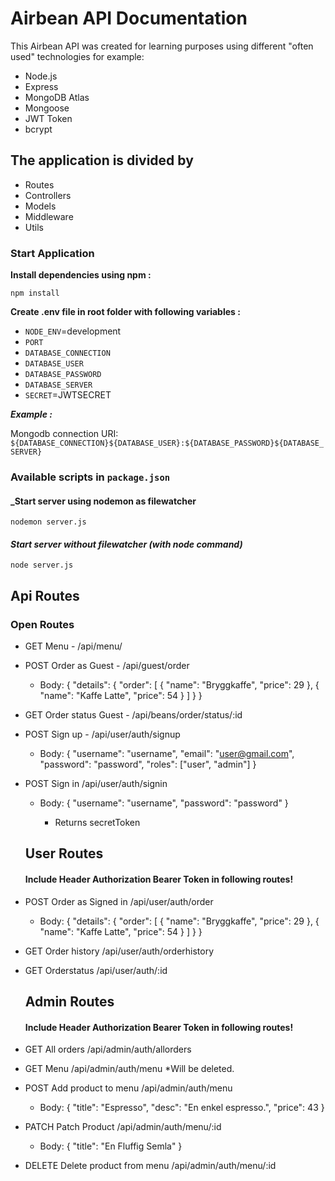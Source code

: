 # Airbean API Documentation

This Airbean API was created for learning purposes using different "often used" technologies for example:

- Node.js
- Express
- MongoDB Atlas
- Mongoose
- JWT Token
- bcrypt

## The application is divided by

- Routes
- Controllers
- Models
- Middleware
- Utils

### Start Application

**Install dependencies using npm :**

`npm install`

**Create .env file in root folder with following variables :**

- `NODE_ENV`=development
- `PORT`
- `DATABASE_CONNECTION`
- `DATABASE_USER`
- `DATABASE_PASSWORD`
- `DATABASE_SERVER`
- `SECRET`=JWTSECRET

**_Example :_**

Mongodb connection URI:
`${DATABASE_CONNECTION}${DATABASE_USER}:${DATABASE_PASSWORD}${DATABASE_SERVER}`

### Available scripts in `package.json`

#### \_Start server using nodemon as filewatcher

`nodemon server.js`

#### _Start server without filewatcher (with node command)_

`node server.js`

## Api Routes

### Open Routes

- GET Menu - /api/menu/

- POST Order as Guest - /api/guest/order

  - Body:
    {
    "details": {
    "order": [
    {
    "name": "Bryggkaffe",
    "price": 29
    },
    {
    "name": "Kaffe Latte",
    "price": 54
    }
    ]
    }
    }

- GET Order status Guest - /api/beans/order/status/:id

- POST Sign up - /api/user/auth/signup

  - Body:
    {
    "username": "username",
    "email": "user@gmail.com",
    "password": "password",
    "roles": ["user", "admin"]
    }

- POST Sign in /api/user/auth/signin

  - Body:
    {
    "username": "username",
    "password": "password"
    }

    - Returns secretToken

  ## User Routes

  #### Include Header Authorization Bearer Token in following routes!

- POST Order as Signed in /api/user/auth/order

  - Body:
    {
    "details": {
    "order": [
    {
    "name": "Bryggkaffe",
    "price": 29
    },
    {
    "name": "Kaffe Latte",
    "price": 54
    }
    ]
    }
    }

- GET Order history /api/user/auth/orderhistory

- GET Orderstatus /api/user/auth/:id

  ## Admin Routes

  #### Include Header Authorization Bearer Token in following routes!

- GET All orders /api/admin/auth/allorders

- GET Menu /api/admin/auth/menu \*Will be deleted.

- POST Add product to menu /api/admin/auth/menu

  - Body:
    {
    "title": "Espresso",
    "desc": "En enkel espresso.",
    "price": 43
    }

- PATCH Patch Product /api/admin/auth/menu/:id

  - Body:
    {
    "title": "En Fluffig Semla"
    }

- DELETE Delete product from menu /api/admin/auth/menu/:id
